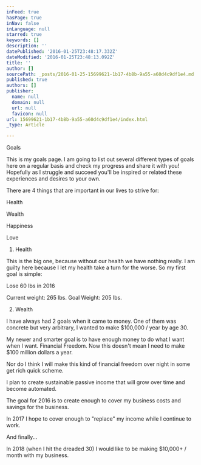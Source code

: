 ```yaml
---
inFeed: true
hasPage: true
inNav: false
inLanguage: null
starred: true
keywords: []
description: ''
datePublished: '2016-01-25T23:48:17.332Z'
dateModified: '2016-01-25T23:48:13.092Z'
title: ''
author: []
sourcePath: _posts/2016-01-25-15699621-1b17-4b8b-9a55-a60d4c9df1e4.md
published: true
authors: []
publisher:
  name: null
  domain: null
  url: null
  favicon: null
url: 15699621-1b17-4b8b-9a55-a60d4c9df1e4/index.html
_type: Article

---
```

Goals

This is my goals page. I am going to list out several different types of goals here on a regular basis and check my progress and share it with you! Hopefully as I struggle and succeed you'll be inspired or related these experiences and desires to your own. 

There are 4 things that are important in our lives to strive for: 

Health

Wealth

Happiness

Love 

1) Health

This is the big one, because without our health we have nothing really. I am guilty here  because I let my health take a turn for the worse. So my first goal is simple: 

Lose 60 lbs in 2016

Current weight: 265 lbs. Goal Weight: 205 lbs. 

2) Wealth 

I have always had 2 goals when it came to money. One of them was concrete but very arbitrary, I wanted to make $100,000 / year by age 30\. 

My newer and smarter goal is to have enough money to do what I want when I want. Financial Freedom. Now this doesn't mean I need to make $100 million dollars a year. 

Nor do I think I will make this kind of financial freedom over night in some get rich quick scheme. 

I plan to create sustainable passive income that will grow over time and become automated. 

The goal for 2016 is to create enough to cover my business costs and savings for the business. 

In 2017 I hope to cover enough to "replace" my income while I continue to work. 

And finally... 

In 2018 (when I hit the dreaded 30) I would like to be making $10,000+ / month with my business.